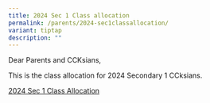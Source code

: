 ```yaml
---
title: 2024 Sec 1 Class allocation
permalink: /parents/2024-sec1classallocation/
variant: tiptap
description: ""
---
```

<p>Dear Parents and CCKsians,</p><p>This is the class allocation for 2024 Secondary 1 CCksians.</p><p></p><p><a href="/files/2024_Sec_1_Class_Allocation.pdf" rel="noopener noreferrer nofollow" target="_blank">2024 Sec 1 Class Allocation</a></p>